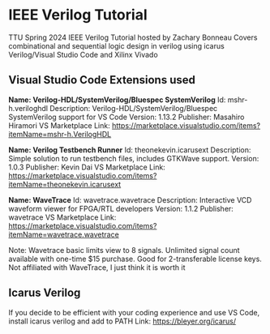 # IEEE Verilog Tutorial
TTU Spring 2024 IEEE Verilog Tutorial hosted by Zachary Bonneau
Covers combinational and sequential logic design in verilog using icarus Verilog/Visual Studio Code and Xilinx Vivado

## Visual Studio Code Extensions used
**Name: Verilog-HDL/SystemVerilog/Bluespec SystemVerilog**
Id: mshr-h.veriloghdl
Description: Verilog-HDL/SystemVerilog/Bluespec SystemVerilog support for VS Code
Version: 1.13.2
Publisher: Masahiro Hiramori
VS Marketplace Link: https://marketplace.visualstudio.com/items?itemName=mshr-h.VerilogHDL

**Name: Verilog Testbench Runner**
Id: theonekevin.icarusext
Description: Simple solution to run testbench files, includes GTKWave support.
Version: 1.0.3
Publisher: Kevin Dai
VS Marketplace Link: https://marketplace.visualstudio.com/items?itemName=theonekevin.icarusext

**Name: WaveTrace**
Id: wavetrace.wavetrace
Description: Interactive VCD waveform viewer for FPGA/RTL developers
Version: 1.1.2
Publisher: wavetrace
VS Marketplace Link: https://marketplace.visualstudio.com/items?itemName=wavetrace.wavetrace

Note: Wavetrace basic limits view to 8 signals. Unlimited signal count available with one-time $15 purchase. Good for 2-transferable license keys. Not affiliated with WaveTrace, I just think it is worth it

## Icarus Verilog
If you decide to be efficient with your coding experience and use VS Code, install icarus verilog and add to PATH
Link: https://bleyer.org/icarus/

